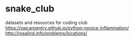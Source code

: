 # snake_club
datasets and resources for coding club
https://swcarpentry.github.io/python-novice-inflammation/
http://rosalind.info/problems/locations/
